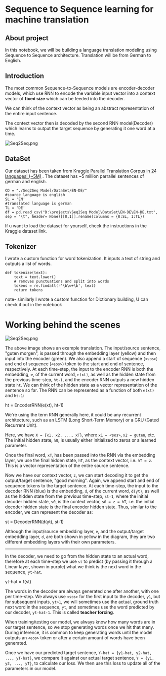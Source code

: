 
# Sequence to Sequence learning for machine translation



## About project

In this notebook, we will be building a language translation modeling using Sequence to Sequence architecture. Translation will be from German to English.

## Introduction

The most common Sequence-to-Sequence models are encoder-decoder models, which use RNN to encode the variable input vector into a context vector of **fixed size** which can be feeded into the decoder.
 
We can think of the context vector as being an abstract representation of the entire input  sentence.

The context vector then is decoded by the second RNN model(Decoder) which learns to output the target sequence by generating it one word at a time.

![Seq2Seq.png](https://media.discordapp.net/attachments/1097561980128219161/1281676912724279316/1_Ismhi-muID5ooWf3ZIQFFg.png?ex=66dc9624&is=66db44a4&hm=011915a704b40e1ad5c13619ce9cfea4f327990647201d7d90a8d3b81da26ecc&=&format=webp&quality=lossless&width=1428&height=662)
## DataSet

Our dataset has been taken from [Kraggle Parallel Translation Corpus in 24 languages! (~5M)](https://www.kaggle.com/datasets/hgultekin/paralel-translation-corpus-in-22-languages?select=EN-DE)
. The dataset has ~5 million parrallel sentences of german and english.
```
CD = "./Seq2Seq Model/DataSet/EN-DE/"
#source language is english
SL = 'EN'
#translated language is german
TL = 'DE'
df = pd.read_csv("D:\projects\Seq2Seq Model\DataSet\EN-DE\EN-DE.txt", sep = "\t", header= None)[[0,1]].rename(columns = {0:SL, 1:TL})
```

If u want to load the dataset for yourself, check the instructions in the Kraggle dataset link.
## Tokenizer 

I wrote a custom function for word tokenization. It inputs a text of string and outputs a list of words.

```
def tokenize(text):
    text = text.lower()
    # removes punctuations and split into words
    tokens = re.findall(r'\b\w+\b', text)
    return tokens
```

note- similarly I wrote a custom function for Dictionary building, U can check it out in the notebook


# Working behind the scenes

![Seq2Seq.png](https://media.discordapp.net/attachments/1097561980128219161/1281672654595690589/seq2seq1.png?ex=66dc922d&is=66db40ad&hm=b9ff350f96ff84ad4211c38dadf86ebee470ce1c0ae02dd57c426359b39f7f8f&=&format=webp&quality=lossless&width=868&height=526)


The above image shows an example translation. The input/source sentence, "guten morgen", is passed through the embedding layer (yellow) and then input into the encoder (green). We also append a start of sequence (`<sos>`) and end of sequence (`<eos>`) token to the start and end of sentence, respectively. At each time-step, the input to the encoder RNN is both the embedding, `e`, of the current word, `e(xt)`, as well as the hidden state from the previous time-step, `ht-1`, and the encoder RNN outputs a new hidden state `ht`. We can think of the hidden state as a vector representation of the sentence so far. The RNN can be represented as a function of both `e(xt)` and `ht-1`:

ht = EncoderRNN(e(xt), ht-1)


We're using the term RNN generally here, it could be any recurrent architecture, such as an LSTM (Long Short-Term Memory) or a GRU (Gated Recurrent Unit).

Here, we have `X = {x1, x2, ..., xT}`, where `x1 = <sos>`, `x2 = guten`, etc. The initial hidden state, `h0`, is usually either initialized to zeros or a learned parameter.

Once the final word, `xT`, has been passed into the RNN via the embedding layer, we use the final hidden state, `hT`, as the context vector, i.e. `hT = z`. This is a vector representation of the entire source sentence.

Now we have our context vector, `z`, we can start decoding it to get the output/target sentence, "good morning". Again, we append start and end of sequence tokens to the target sentence. At each time-step, the input to the decoder RNN (blue) is the embedding, `d`, of the current word, `d(yt)`, as well as the hidden state from the previous time-step, `st-1`, where the initial decoder hidden state, `s0`, is the context vector, `s0 = z = hT`, i.e. the initial decoder hidden state is the final encoder hidden state. Thus, similar to the encoder, we can represent the decoder as:

st = DecoderRNN(d(yt), st-1)


Although the input/source embedding layer, `e`, and the output/target embedding layer, `d`, are both shown in yellow in the diagram, they are two different embedding layers with their own parameters.

---

In the decoder, we need to go from the hidden state to an actual word, therefore at each time-step we use `st` to predict (by passing it through a Linear layer, shown in purple) what we think is the next word in the sequence, `yt-hat`.

yt-hat = f(st)


The words in the decoder are always generated one after another, with one per time-step. We always use `<sos>` for the first input to the decoder, `y1`, but for subsequent inputs, `yt>1`, we will sometimes use the actual, ground truth next word in the sequence, `yt`, and sometimes use the word predicted by our decoder, `yt-hat-1`. This is called **teacher forcing**.

When training/testing our model, we always know how many words are in our target sentence, so we stop generating words once we hit that many. During inference, it is common to keep generating words until the model outputs an `<eos>` token or after a certain amount of words have been generated.

Once we have our predicted target sentence, `Y-hat = {y1-hat, y2-hat, ..., yT-hat}`, we compare it against our actual target sentence, `Y = {y1, y2, ..., yT}`, to calculate our loss. We then use this loss to update all of the parameters in our model.

